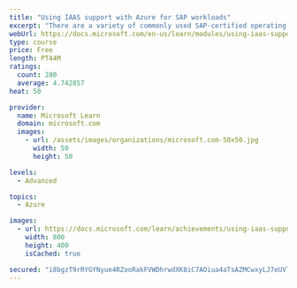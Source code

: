 ```yaml
---
title: "Using IAAS support with Azure for SAP workloads"
excerpt: "There are a variety of commonly used SAP-certified operating systems supported by SAP running on Azure VMs, and there are also several different methods of provisioning storage for SAP workloads in Azure. In this module, you will learn the SAP recommended support products and VM types as well as the network, database, and monitoring requirements."
webUrl: https://docs.microsoft.com/en-us/learn/modules/using-iaas-support-azure-sap-workloads/
type: course
price: Free
length: PT44M
ratings:
  count: 280
  average: 4.742857
heat: 50

provider:
  name: Microsoft Learn
  domain: microsoft.com
  images:
    - url: /assets/images/organizations/microsoft.com-50x50.jpg
      width: 50
      height: 50

levels:
  - Advanced

topics:
  - Azure

images:
  - url: https://docs.microsoft.com/learn/achievements/using-iaas-support-with-azure-for-sap-workloads-social.png
    width: 800
    height: 400
    isCached: true

secured: "i8bgzT9rRYGYNyue4RZooRakFVWDhrwdXK8iC7AOiua4aTsAZMCwxyLJ7eUVl5CQxj85QP6AacBQ2WM/wpc4Jn/Z4tJ4ZLASywlFuXtVpv2USXwiOgk5Ntbt3shMvwT4GhgGHu/8Nc5Wb3ypydh/TrvNUR8CK6eREQz8FL+pZZ+D3y3spgUVlTuTP86y9RQ+TMgBrfZNjDkXlz4NgYz2VGBQnsbz5AZoa5BdzygXt/wnNBPwLImeIIaRQ1wCVxYQ7Z867VfkzgK4bdv8UhSMH7h8IGXVaj/XvwQKVEJ1+M7q3XxCxTmc/2oXDUVmj/2kh4B6yapTdofP9Bjta+uT5BHAcwA2AYt+wICTX3Bomx4EPrzJIOfInLA+4CZf4ZzVQ7rDNVx2GHHZaLIsT2xZtbqxPARNmGSu+/hW4UH+Iyc=;qfLgmpRiswnzeThQy8zLDQ=="
---
```


